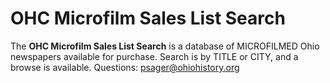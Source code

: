 ﻿# OHC Microfilm Sales List Search

The **OHC Microfilm Sales List Search** is a database of MICROFILMED Ohio newspapers available for purchase. Search is by TITLE or CITY, and a browse is available. Questions: psager@ohiohistory.org